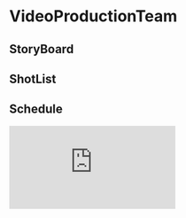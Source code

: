 # VideoProductionTeam

## StoryBoard

## ShotList

## Schedule
![Schedule](https://github.com/schoolorsum/VideoProductionTeam/blob/main/Production%20Schedule%20-%20Sheet1.pdf)
